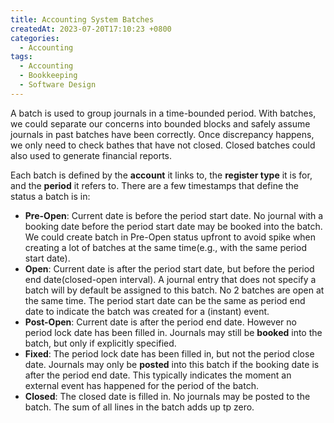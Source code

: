 ```yaml
---
title: Accounting System Batches
createdAt: 2023-07-20T17:10:23 +0800
categories: 
  - Accounting
tags: 
  - Accounting
  - Bookkeeping
  - Software Design
---
```


A batch is used to group journals in a time-bounded period.
With batches, we could separate our concerns into bounded blocks and safely assume journals in past batches have been
correctly.
Once discrepancy happens, we only need to check bathes that have not closed.
Closed batches could also used to generate financial reports.

Each batch is defined by the **account** it links to, the **register type** it is for, and the **period** it refers to.
There are a few timestamps that define the status a batch is in:

* **Pre-Open**: Current date is before the period start date. No journal with a booking date before the period start
  date may be booked into the batch. We could create batch in Pre-Open status upfront to avoid spike when creating a lot
  of batches at the same time(e.g., with the same period start date).
* **Open**: Current date is after the period start date, but before the period end date(closed-open interval). A
  journal entry that does not specify a batch will by default be assigned to this batch. No 2 batches are open at the
  same time. The period start date can be the same as period end date to indicate the batch was created for a (instant)
  event.
* **Post-Open**: Current date is after the period end date. However no period lock date has been filled in. Journals may
  still be **booked** into the batch, but only if explicitly specified.
* **Fixed**: The period lock date has been filled in, but not the period close date. Journals may only be **posted**
  into this batch if the booking date is after the period end date. This typically indicates the moment an external
  event has happened for the period of the batch.
* **Closed**: The closed date is filled in. No journals may be posted to the batch. The sum of all lines in the batch
  adds up tp zero.
